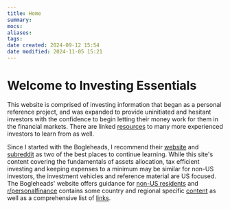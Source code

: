 ```yaml
---
title: Home
summary: 
mocs: 
aliases: 
tags: 
date created: 2024-09-12 15:54
date modified: 2024-11-05 15:21
---
```

# Welcome to Investing Essentials
This website is comprised of investing information that began as a personal reference project, and was expanded to provide uninitiated and hesitant investors with the confidence to begin letting their money work for them in the financial markets. There are linked [resources](resources/main.md)<!-- #internal_link --> to many more experienced investors to learn from as well. 

Since I started with the Bogleheads, I recommend their [website](https://www.bogleheads.org/index.php) and [subreddit](https://www.reddit.com/r/Bogleheads/?rdt=35841) as two of the best places to continue learning. While this site's content covering the fundamentals of assets allocation, tax efficient investing and keeping expenses to a minimum may be similar for non-US investors, the investment vehicles and reference material are US focused. The Bogleheads' website offers guidance for [non-US residents](https://www.bogleheads.org/wiki/Category:Non-US_domiciles) and [r/personalfinance](https://www.reddit.com/r/personalfinance/wiki/index/) contains some country and regional specific [content](https://www.reddit.com/r/personalfinance/wiki/commontopics/#wiki_graphical_version) as well as a comprehensive list of [links](https://www.reddit.com/r/personalfinance/wiki/country_index/).



